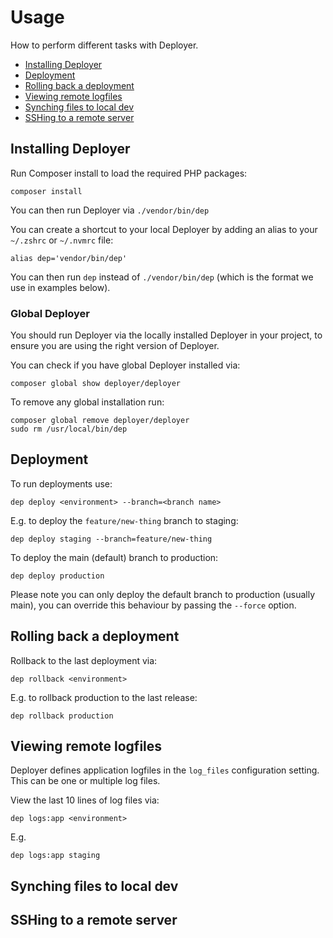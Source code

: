 # Usage

How to perform different tasks with Deployer.

* [Installing Deployer](#installing-deployer)
* [Deployment](#deployment)
* [Rolling back a deployment](#rolling-back-a-deployment)
* [Viewing remote logfiles](#viewing-remote-logfiles)
* [Synching files to local dev](#synching-files-to-local-dev)
* [SSHing to a remote server](#sshing-to-a-remote-server)

## Installing Deployer

Run Composer install to load the required PHP packages:

```
composer install
```

You can then run Deployer via `./vendor/bin/dep`

You can create a shortcut to your local Deployer by adding an alias to your `~/.zshrc` or `~/.nvmrc` file:

```
alias dep='vendor/bin/dep'
```

You can then run `dep` instead of `./vendor/bin/dep` (which is the format we use in examples below).

### Global Deployer

You should run Deployer via the locally installed Deployer in your project, to ensure you are using the
right version of Deployer.

You can check if you have global Deployer installed via:

```
composer global show deployer/deployer
```

To remove any global installation run:

```
composer global remove deployer/deployer
sudo rm /usr/local/bin/dep
```

## Deployment

To run deployments use:

```
dep deploy <environment> --branch=<branch name> 
```

E.g. to deploy the `feature/new-thing` branch to staging:

```
dep deploy staging --branch=feature/new-thing 
```

To deploy the main (default) branch to production:

```
dep deploy production 
```

Please note you can only deploy the default branch to production (usually main), you can override this behaviour by 
passing the `--force` option.

## Rolling back a deployment

Rollback to the last deployment via:

```
dep rollback <environment>
```

E.g. to rollback production to the last release:

```
dep rollback production
```

## Viewing remote logfiles

Deployer defines application logfiles in the `log_files` configuration setting. This can be one or multiple log files.

View the last 10 lines of log files via:

```
dep logs:app <environment>
```

E.g.

```
dep logs:app staging
```

## Synching files to local dev


## SSHing to a remote server